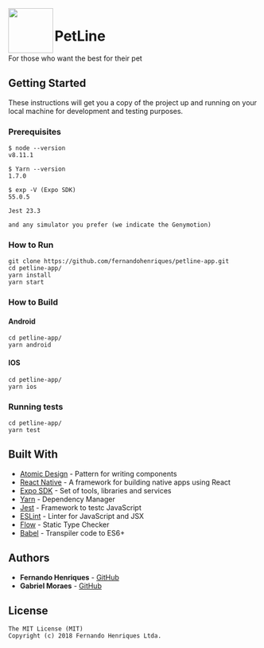<img src="http://www.fernandohenriques.com.br/petline-app/icon.png" width="90px" height="90px" align="left" />

# PetLine

For those who want the best for their pet


## Getting Started

These instructions will get you a copy of the project up and running on your local machine for development and testing purposes.

### Prerequisites

```
$ node --version
v8.11.1

$ Yarn --version
1.7.0

$ exp -V (Expo SDK)
55.0.5

Jest 23.3

and any simulator you prefer (we indicate the Genymotion)
```


### How to Run

```
git clone https://github.com/fernandohenriques/petline-app.git
cd petline-app/
yarn install
yarn start
```


### How to Build

#### Android
```
cd petline-app/
yarn android
```

#### IOS
```
cd petline-app/
yarn ios
```

### Running tests

```
cd petline-app/
yarn test
```


## Built With

* [Atomic Design](http://atomicdesign.bradfrost.com/) - Pattern for writing components
* [React Native](https://facebook.github.io/react-native/) - A framework for building native apps using React
* [Expo SDK](https://docs.expo.io/versions/latest/) - Set of tools, libraries and services
* [Yarn](https://yarnpkg.com/) - Dependency Manager
* [Jest](https://jestjs.io/) - Framework to testc JavaScript
* [ESLint](https://eslint.org/) - Linter for JavaScript and JSX
* [Flow](https://flow.org/) - Static Type Checker
* [Babel](https://babeljs.io/) - Transpiler code to ES6+


## Authors

* **Fernando Henriques** - [GitHub](https://github.com/fernandohenriques)
* **Gabriel Moraes** - [GitHub](https://github.com/GabrielMoraez)


## License

```
The MIT License (MIT)
Copyright (c) 2018 Fernando Henriques Ltda.
```